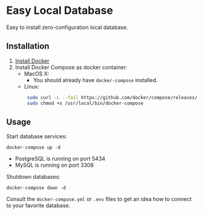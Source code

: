 # Easy Local Database

Easy to install zero-configuration local database.


## Installation

1. [Install Docker](https://docs.docker.com/get-docker/)
2. Install Docker Compose as docker container:
    * MacOS X:
        * You should already have `docker-compose` installed.
    * Linux: 
        ```bash
         sudo curl -L --fail https://github.com/docker/compose/releases/download/1.29.2/run.sh -o /usr/local/bin/docker-compose
         sudo chmod +x /usr/local/bin/docker-compose
        ```


## Usage

Start database services:

```
docker-compose up -d
```

- PostgreSQL is running on port 5434
-  MySQL is running on port 3308


Shutdown databases:

```
docker-compose down -d
```

Consult the `docker-compose.yml` or `.env` files to get an idea how to connect to your favorite database.
